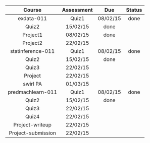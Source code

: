 Course | Assessment |  Due | Status
:-: | :-:|:-:|:-:
 exdata-011 | Quiz1 | 08/02/15 | done
 | Quiz2 | 15/02/15 | done
 | Project1 | 08/02/15 | done
 | Project2 | 22/02/15 | 
 statinference-011 | Quiz1 | 08/02/15 | done
 | Quiz2 | 15/02/15 | done
 | Quiz3 | 22/02/15 | 
 | Project | 22/02/15 | 
 | swirl PA | 01/03/15 | 
 predmachlearn-011 | Quiz1 | 08/02/15 | done
 | Quiz2 | 15/02/15 | done
 | Quiz3 | 22/02/15 |
 | Quiz4 | 22/02/15 |
 | Project-writeup | 22/02/15 |
 | Project-submission | 22/02/15 |
